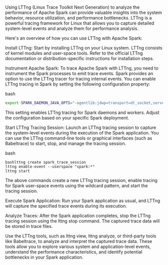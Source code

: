 

Using LTTng (Linux Trace Toolkit Next Generation) to analyze the performance of Apache Spark can provide valuable insights into the system behavior, resource utilization, and performance bottlenecks. LTTng is a powerful tracing framework for Linux that allows you to capture detailed system-level events and analyze them for performance analysis.

Here's an overview of how you can use LTTng with Apache Spark:

Install LTTng: Start by installing LTTng on your Linux system. LTTng consists of kernel modules and user-space tools. Refer to the official LTTng documentation or distribution-specific instructions for installation steps.

Instrument Apache Spark: To trace Apache Spark with LTTng, you need to instrument the Spark processes to emit trace events. Spark provides an option to use the LTTng tracer for tracing internal events. You can enable LTTng tracing in Spark by setting the following configuration property:

bash
```bash
export SPARK_DAEMON_JAVA_OPTS="-agentlib:jdwp=transport=dt_socket,server=y,suspend=n,address=5005 -Dspark.tracing.enabled=true"
```

This setting enables LTTng tracing for Spark daemons and workers. Adjust the configuration based on your specific Spark deployment.

Start LTTng Tracing Session: Launch an LTTng tracing session to capture the system-level events during the execution of the Spark application. You can use the LTTng command-line tools or graphical interfaces (such as Babeltrace) to start, stop, and manage the tracing session.

bash
```
bashlttng create spark_trace_session
lttng enable-event --userspace "spark:*"
lttng start
```

The above commands create a new LTTng tracing session, enable tracing for Spark user-space events using the wildcard pattern, and start the tracing session.

Execute Spark Application: Run your Spark application as usual, and LTTng will capture the specified trace events during its execution.

Analyze Traces: After the Spark application completes, stop the LTTng tracing session using the lttng stop command. The captured trace data will be stored in trace files.

Use the LTTng tools, such as lttng view, lttng analyze, or third-party tools like Babeltrace, to analyze and interpret the captured trace data. These tools allow you to explore various system and application-level events, understand the performance characteristics, and identify potential bottlenecks in your Spark application.
